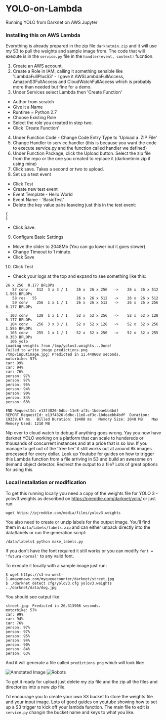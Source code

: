 # YOLO-on-Lambda
Running YOLO from Darknet on AWS Jupyter


### Installing this on AWS Lambda
Everything is already prepared in the zip file `darknetmin.zip` and it will use my S3 to pull the weights and sample image from.  The code that will execute is in the `service.py` file in the `handler(event, context)` fucntion.

1. Create an AWS account.
2. Create a Role in IAM, calling it something sensible like 'LambdaFullPlusS3' - I gave it AWSLambdaFullAccess, AmazonS3FullAccess and CloudWatchFullAccess which is probably more than needed but fine for a demo.
3. Under Services select Lambda then 'Create Function'
 - Author from scratch
 - Give it a Name
 - Runtime = Python 2.7
 - Choose Existing Role
 - Select the role you created in step two.
 - Click 'Create Function'
4. Under Function Code - Change Code Entry Type to 'Upload a .ZIP File'
5. Change Handler to service.handler (this is because you want the code to execute service.py and the function called handler we defined)
6. Under Function Package, click the Upload button.  Select the zip file from the repo or the one you created to replace it (darknetmin.zip if using mine)
7. Click save.
Takes a second or two to upload.
8. Set up a test event
 - Click Test
 - Create new test event
 - Event Template - Hello World
 - Event Name - 'BasicTest'
 - Delete the key value pairs leaveing just this in the test event:
```
{
}
```
 - Click Save.
9. Configure Basic Settings
 - Move the slider to 2048Mb (You can go lower but it goes slower)
 - Change Timeout to 1 minute.
 - Click Save
10. Click Test
 - Check your logs at the top and expand to see something like this:
```
26 x 256  0.177 BFLOPs
   57 conv    512  3 x 3 / 1    26 x  26 x 256   ->    26 x  26 x 512  1.595 BFLOPs
   58 res   55                  26 x  26 x 512   ->    26 x  26 x 512
   59 conv    256  1 x 1 / 1    26 x  26 x 512   ->    26 x  26 x 256  0.177 BFLOPs
...
  103 conv    128  1 x 1 / 1    52 x  52 x 256   ->    52 x  52 x 128  0.177 BFLOPs
  104 conv    256  3 x 3 / 1    52 x  52 x 128   ->    52 x  52 x 256  1.595 BFLOPs
  105 conv    255  1 x 1 / 1    52 x  52 x 256   ->    52 x  52 x 255  0.353 BFLOPs
  106 yolo
Loading weights from /tmp/yolov3.weights...Done!
Failed to write image predictions.png
/tmp/inputimage.jpg: Predicted in 11.440608 seconds.
motorbike: 57%
car: 99%
car: 94%
car: 76%
person: 97%
person: 97%
person: 95%
person: 94%
person: 90%
person: 84%
person: 63%

END RequestId: e13f4826-6dbc-11e8-af3c-1bdeaebb4bdf
REPORT RequestId: e13f4826-6dbc-11e8-af3c-1bdeaebb4bdf	Duration: 19339.67 ms	Billed Duration: 19400 ms 	Memory Size: 2048 MB	Max Memory Used: 1210 MB	

```
Nip over to cloud watch to debug if anything goes wrong.  Yay you now have darknet YOLO working on a platform that can scale to hundereds or thousands of concurrent instances and at a price that is so low.  If you manage to get out of the 'free tier' it still works out at around 8k images processed for every dollar.  Look up Youtube for guides on how to trigger this Lambda function from a file arriving in S3 and build an awesome on demand object detector.  Redirect the output to a file?  Lots of great options for using this.


### Local Installation or modification
To get this running locally you need a copy of the weights file for YOLO 3 - yolov3.weights as described on
https://pjreddie.com/darknet/yolo/
or just run
```
wget https://pjreddie.com/media/files/yolov3.weights
```
You also need to create or unzip labels for the output image.  You'll find them in `data/labels/labels.zip` and can either unpack directly into the data/labels or run the generation script:
```
/data/labels$ python make_labels.py
```
If you don't have the font required it still works or you can modify `font = 'futura-normal'` to any valid font. 

To execute it locally with a sample image just run:
```
$ wget https://s3-eu-west-1.amazonaws.com/myqueuecounter/darknet/street.jpg
$ ./darknet detect cfg/yolov3.cfg yolov3.weights ../darknet/data/dog.jpg
```

You should see output like:
```
street.jpg: Predicted in 26.313906 seconds.
motorbike: 57%
car: 99%
car: 94%
car: 76%
person: 97%
person: 97%
person: 95%
person: 94%
person: 90%
person: 84%
person: 63%
```
And it will generate a file called `predictions.png` which will look like:

![Annotated Image](https://s3.amazonaws.com/myqueuecounter/darknet/predictions.png?raw=true "Annotated Image")
![Robots](https://s3.amazonaws.com/websofttechnology/roland.png)

To get it ready for upload just delete my zip file and the zip all the files and directories into a new zip file.

I'd encourage you to create your own S3 bucket to store the weights file and your input image.  Lots of good guides on youtube showing how to set up a S3 trigger to kick off your lambda function.  The main file to edit is `service.py` changin the bucket name and keys to what you like.
